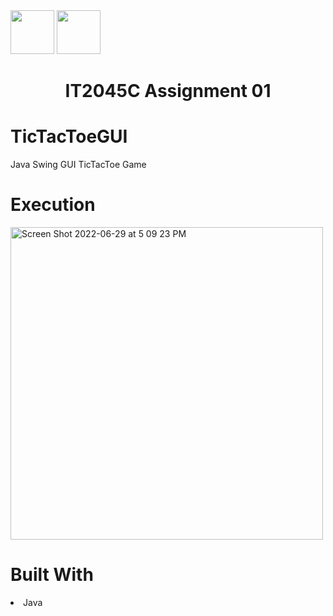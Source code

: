 <img width="70px" height="70px" src="https://user-images.githubusercontent.com/94927484/176516844-ef80e3b5-849b-41d0-a824-b736f8c75f6a.png#gh-light-mode-only">
<img width="70px" height="70px" src="https://user-images.githubusercontent.com/94927484/176516906-9ca35143-bb5b-41b1-9001-1ec77d5f065a.png#gh-dark-mode-only">

<h1 align="center">IT2045C Assignment 01</h1>
<h1>TicTacToeGUI</h1>
<p>Java Swing GUI TicTacToe Game</p>

<h1>Execution</h1>

<p align="left">
<img width="500" alt="Screen Shot 2022-06-29 at 5 09 23 PM" src="https://user-images.githubusercontent.com/94927484/176545348-af77c303-596c-400f-b801-3f65c7316f06.png">

</p>

<h1>Built With</h1>
<li>Java</li>
